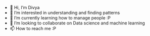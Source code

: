 - 👋 Hi, I’m Divya
- 👀 I’m interested in understanding and finding patterns
- 🌱 I’m currently learning how to manage people :P
- 💞️ I’m looking to collaborate on Data science and machine learning
- 📫 How to reach me :P

<!---
divyajvd/divyajvd is a ✨ special ✨ repository because its `README.md` (this file) appears on your GitHub profile.
You can click the Preview link to take a look at your changes.
--->
